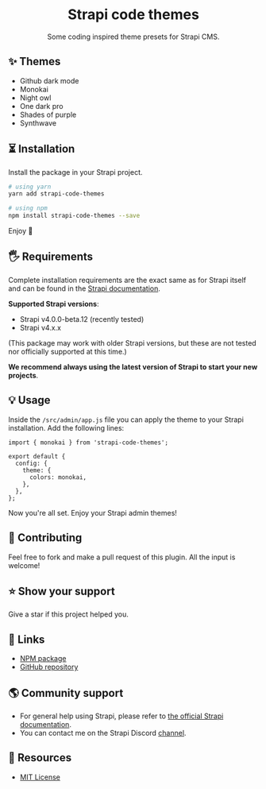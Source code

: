 <div align="center">
<h1>Strapi code themes</h1>
<p style="margin-top: 0;">Some coding inspired theme presets for Strapi CMS.</p>
</div>

## ✨ Themes

- Github dark mode
- Monokai
- Night owl
- One dark pro
- Shades of purple
- Synthwave

## ⏳ Installation

Install the package in your Strapi project.

```bash
# using yarn
yarn add strapi-code-themes

# using npm
npm install strapi-code-themes --save
```

Enjoy 🎉

## 🖐 Requirements

Complete installation requirements are the exact same as for Strapi itself and can be found in the [Strapi documentation](https://strapi.io/documentation).

**Supported Strapi versions**:

- Strapi v4.0.0-beta.12 (recently tested)
- Strapi v4.x.x

(This package may work with older Strapi versions, but these are not tested nor officially supported at this time.)

**We recommend always using the latest version of Strapi to start your new projects**.

## 💡 Usage

Inside the `/src/admin/app.js` file you can apply the theme to your Strapi installation. Add the following lines:

```
import { monokai } from 'strapi-code-themes';

export default {
  config: {
    theme: {
      colors: monokai,
    },
  },
};
```

Now you're all set. Enjoy your Strapi admin themes!

## 🤝 Contributing

Feel free to fork and make a pull request of this plugin. All the input is welcome!

## ⭐️ Show your support

Give a star if this project helped you.

## 🔗 Links

- [NPM package](https://www.npmjs.com/package/strapi-code-themes)
- [GitHub repository](https://github.com/boazpoolman/strapi-code-themes)

## 🌎 Community support

- For general help using Strapi, please refer to [the official Strapi documentation](https://strapi.io/documentation/).
- You can contact me on the Strapi Discord [channel](https://discord.strapi.io/).

## 📝 Resources

- [MIT License](LICENSE.md)
